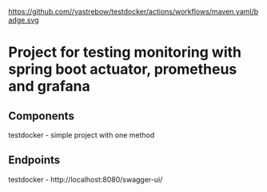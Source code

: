 https://github.com//yastrebow/testdocker/actions/workflows/maven.yaml/badge.svg

Project for testing monitoring with spring boot actuator, prometheus and grafana
====
Components
----
testdocker - simple project with one method

Endpoints
----
testdocker - http://localhost:8080/swagger-ui/
